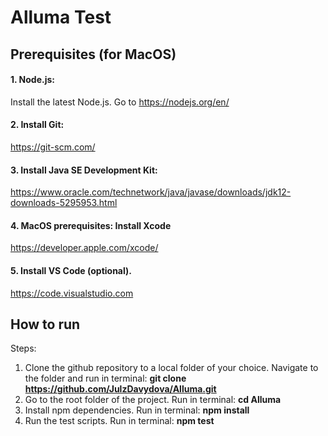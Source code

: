 # Alluma Test
## Prerequisites (for MacOS)
#### 1. Node.js:
Install the latest Node.js. Go to https://nodejs.org/en/
#### 2. Install Git:
https://git-scm.com/
#### 3. Install Java SE Development Kit:
https://www.oracle.com/technetwork/java/javase/downloads/jdk12-downloads-5295953.html
#### 4. MacOS prerequisites: Install Xcode
https://developer.apple.com/xcode/
#### 5. Install VS Code (optional).
https://code.visualstudio.com

## How to run
Steps:
1. Clone the github repository to a local folder of your choice. Navigate to the folder and run in terminal:
**git clone https://github.com/JulzDavydova/Alluma.git** 
2. Go to the root folder of the project. Run in terminal:
**cd Alluma**
4. Install npm dependencies. Run in terminal:
**npm install**
5. Run the test scripts. Run in terminal:
**npm test**
